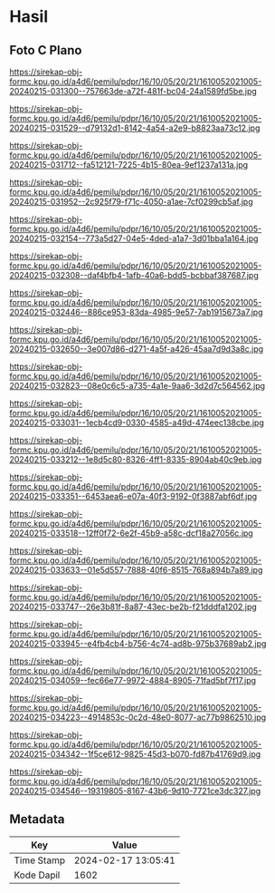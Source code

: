 # Hasil

## Foto C Plano

https://sirekap-obj-formc.kpu.go.id/a4d6/pemilu/pdpr/16/10/05/20/21/1610052021005-20240215-031300--757663de-a72f-481f-bc04-24a1589fd5be.jpg

https://sirekap-obj-formc.kpu.go.id/a4d6/pemilu/pdpr/16/10/05/20/21/1610052021005-20240215-031529--d79132d1-8142-4a54-a2e9-b8823aa73c12.jpg

https://sirekap-obj-formc.kpu.go.id/a4d6/pemilu/pdpr/16/10/05/20/21/1610052021005-20240215-031712--fa512121-7225-4b15-80ea-9ef1237a131a.jpg

https://sirekap-obj-formc.kpu.go.id/a4d6/pemilu/pdpr/16/10/05/20/21/1610052021005-20240215-031952--2c925f79-f71c-4050-a1ae-7cf0299cb5af.jpg

https://sirekap-obj-formc.kpu.go.id/a4d6/pemilu/pdpr/16/10/05/20/21/1610052021005-20240215-032154--773a5d27-04e5-4ded-a1a7-3d01bba1a164.jpg

https://sirekap-obj-formc.kpu.go.id/a4d6/pemilu/pdpr/16/10/05/20/21/1610052021005-20240215-032308--daf4bfb4-1afb-40a6-bdd5-bcbbaf387687.jpg

https://sirekap-obj-formc.kpu.go.id/a4d6/pemilu/pdpr/16/10/05/20/21/1610052021005-20240215-032446--886ce953-83da-4985-9e57-7ab1915673a7.jpg

https://sirekap-obj-formc.kpu.go.id/a4d6/pemilu/pdpr/16/10/05/20/21/1610052021005-20240215-032650--3e007d86-d271-4a5f-a426-45aa7d9d3a8c.jpg

https://sirekap-obj-formc.kpu.go.id/a4d6/pemilu/pdpr/16/10/05/20/21/1610052021005-20240215-032823--08e0c6c5-a735-4a1e-9aa6-3d2d7c564562.jpg

https://sirekap-obj-formc.kpu.go.id/a4d6/pemilu/pdpr/16/10/05/20/21/1610052021005-20240215-033031--1ecb4cd9-0330-4585-a49d-474eec138cbe.jpg

https://sirekap-obj-formc.kpu.go.id/a4d6/pemilu/pdpr/16/10/05/20/21/1610052021005-20240215-033212--1e8d5c80-8326-4ff1-8335-8904ab40c9eb.jpg

https://sirekap-obj-formc.kpu.go.id/a4d6/pemilu/pdpr/16/10/05/20/21/1610052021005-20240215-033351--6453aea6-e07a-40f3-9192-0f3887abf6df.jpg

https://sirekap-obj-formc.kpu.go.id/a4d6/pemilu/pdpr/16/10/05/20/21/1610052021005-20240215-033518--12ff0f72-6e2f-45b9-a58c-dcf18a27056c.jpg

https://sirekap-obj-formc.kpu.go.id/a4d6/pemilu/pdpr/16/10/05/20/21/1610052021005-20240215-033633--01e5d557-7888-40f6-8515-768a894b7a89.jpg

https://sirekap-obj-formc.kpu.go.id/a4d6/pemilu/pdpr/16/10/05/20/21/1610052021005-20240215-033747--26e3b81f-8a87-43ec-be2b-f21dddfa1202.jpg

https://sirekap-obj-formc.kpu.go.id/a4d6/pemilu/pdpr/16/10/05/20/21/1610052021005-20240215-033945--e4fb4cb4-b756-4c74-ad8b-975b37689ab2.jpg

https://sirekap-obj-formc.kpu.go.id/a4d6/pemilu/pdpr/16/10/05/20/21/1610052021005-20240215-034059--fec66e77-9972-4884-8905-71fad5bf7f17.jpg

https://sirekap-obj-formc.kpu.go.id/a4d6/pemilu/pdpr/16/10/05/20/21/1610052021005-20240215-034223--4914853c-0c2d-48e0-8077-ac77b9862510.jpg

https://sirekap-obj-formc.kpu.go.id/a4d6/pemilu/pdpr/16/10/05/20/21/1610052021005-20240215-034342--1f5ce612-9825-45d3-b070-fd87b41769d9.jpg

https://sirekap-obj-formc.kpu.go.id/a4d6/pemilu/pdpr/16/10/05/20/21/1610052021005-20240215-034546--19319805-8167-43b6-9d10-7721ce3dc327.jpg


## Metadata

| Key        | Value               |
| ---------- | ------------------- |
| Time Stamp | 2024-02-17 13:05:41 |
| Kode Dapil | 1602                |



